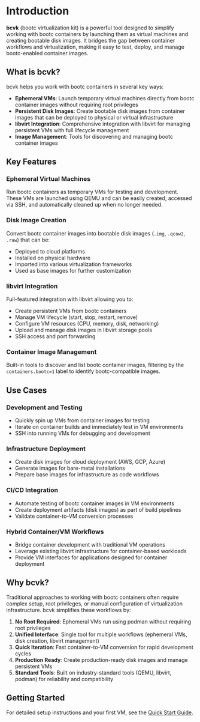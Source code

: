 # Introduction

**bcvk** (bootc virtualization kit) is a powerful tool designed to simplify working with bootc containers by launching them as virtual machines and creating bootable disk images. It bridges the gap between container workflows and virtualization, making it easy to test, deploy, and manage bootc-enabled container images.

## What is bcvk?

bcvk helps you work with bootc containers in several key ways:

- **Ephemeral VMs**: Launch temporary virtual machines directly from bootc container images without requiring root privileges
- **Persistent Disk Images**: Create bootable disk images from container images that can be deployed to physical or virtual infrastructure
- **libvirt Integration**: Comprehensive integration with libvirt for managing persistent VMs with full lifecycle management
- **Image Management**: Tools for discovering and managing bootc container images

## Key Features

### Ephemeral Virtual Machines
Run bootc containers as temporary VMs for testing and development. These VMs are launched using QEMU and can be easily created, accessed via SSH, and automatically cleaned up when no longer needed.

### Disk Image Creation
Convert bootc container images into bootable disk images (`.img`, `.qcow2`, `.raw`) that can be:
- Deployed to cloud platforms
- Installed on physical hardware
- Imported into various virtualization frameworks
- Used as base images for further customization

### libvirt Integration
Full-featured integration with libvirt allowing you to:
- Create persistent VMs from bootc containers
- Manage VM lifecycle (start, stop, restart, remove)
- Configure VM resources (CPU, memory, disk, networking)
- Upload and manage disk images in libvirt storage pools
- SSH access and port forwarding

### Container Image Management
Built-in tools to discover and list bootc container images, filtering by the `containers.bootc=1` label to identify bootc-compatible images.

## Use Cases

### Development and Testing
- Quickly spin up VMs from container images for testing
- Iterate on container builds and immediately test in VM environments
- SSH into running VMs for debugging and development

### Infrastructure Deployment
- Create disk images for cloud deployment (AWS, GCP, Azure)
- Generate images for bare-metal installations
- Prepare base images for infrastructure as code workflows

### CI/CD Integration
- Automate testing of bootc container images in VM environments
- Create deployment artifacts (disk images) as part of build pipelines
- Validate container-to-VM conversion processes

### Hybrid Container/VM Workflows
- Bridge container development with traditional VM operations
- Leverage existing libvirt infrastructure for container-based workloads
- Provide VM interfaces for applications designed for container deployment

## Why bcvk?

Traditional approaches to working with bootc containers often require complex setup, root privileges, or manual configuration of virtualization infrastructure. bcvk simplifies these workflows by:

1. **No Root Required**: Ephemeral VMs run using podman without requiring root privileges
2. **Unified Interface**: Single tool for multiple workflows (ephemeral VMs, disk creation, libvirt management)
3. **Quick Iteration**: Fast container-to-VM conversion for rapid development cycles
4. **Production Ready**: Create production-ready disk images and manage persistent VMs
5. **Standard Tools**: Built on industry-standard tools (QEMU, libvirt, podman) for reliability and compatibility

## Getting Started

For detailed setup instructions and your first VM, see the [Quick Start Guide](./quick-start.md).